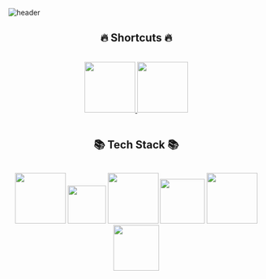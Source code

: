 ![header](https://capsule-render.vercel.app/api?type=waving&color=auto&height=280&section=header&text=HI!%20I'm%20IDpluto!&fontSize=90)

<div align="center">
<div>
<h2>🔥 Shortcuts 🔥</h2>
</div>
<br>
<a href="https://42seoul.kr/seoul42/main/view">
  <img src="https://img.shields.io/badge/42Seoul-000000?style=flat-square&amp;logo=42&amp;logoColor=white/" width="100">
</a> 
<a href="https://idpluto.github.io/">
  <img src="https://img.shields.io/badge/Tech%20Blog-22222?style=flat-square&logo=github&logoColor=white/" width="100">
</a>
<br>
<br> 
<div>
<h2>📚 Tech Stack 📚</h2>
<br>
<img src="https://img.shields.io/badge/python-3670A0?style=for-the-badge&logo=python&logoColor=ffdd54" width="100">
<img src="https://img.shields.io/badge/c++-%2300599C.svg?style=for-the-badge&logo=c%2B%2B&logoColor=white" width="75">
<img src="https://img.shields.io/badge/docker-%230db7ed.svg?style=for-the-badge&logo=docker&logoColor=white" width="100">
<img src="https://img.shields.io/badge/cisco-%23049fd9.svg?style=for-the-badge&logo=cisco&logoColor=black" width="88">

<img src="https://img.shields.io/badge/InfluxDB-22ADF6?style=for-the-badge&logo=InfluxDB&logoColor=white" width="100">
<img src="https://img.shields.io/badge/grafana-%23F46800.svg?style=for-the-badge&logo=grafana&logoColor=white" width="90">





</div>
</div>

<!--
**IDpluto/IDpluto** is a ✨ _special_ ✨ repository because its `README.md` (this file) appears on your GitHub profile.

Here are some ideas to get you started:

- 🔭 I’m currently working on ...
- 🌱 I’m currently learning ...
- 👯 I’m looking to collaborate on ...
- 🤔 I’m looking for help with ...
- 💬 Ask me about ...
- 📫 How to reach me: ...
- 😄 Pronouns: ...
- ⚡ Fun fact: ...
-->
